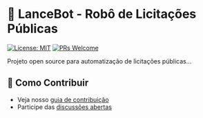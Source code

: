 # 🤖 LanceBot - Robô de Licitações Públicas
[![License: MIT](https://img.shields.io/badge/License-MIT-yellow.svg)](https://opensource.org/licenses/MIT)
[![PRs Welcome](https://img.shields.io/badge/PRs-welcome-brightgreen.svg)](CONTRIBUTING.md)

Projeto open source para automatização de licitações públicas...

## 📌 Como Contribuir
- Veja nosso [guia de contribuição](CONTRIBUTING.md)
- Participe das [discussões abertas](https://github.com/RodrigoRMarinho/LanceBot/discussions)